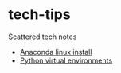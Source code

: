 # tech-tips
Scattered tech notes


* [Anaconda linux install](https://github.com/GitDro/tech-tips/wiki/Anaconda-linux-install)
* [Python virtual environments](https://github.com/GitDro/tech-tips/wiki/venv)
